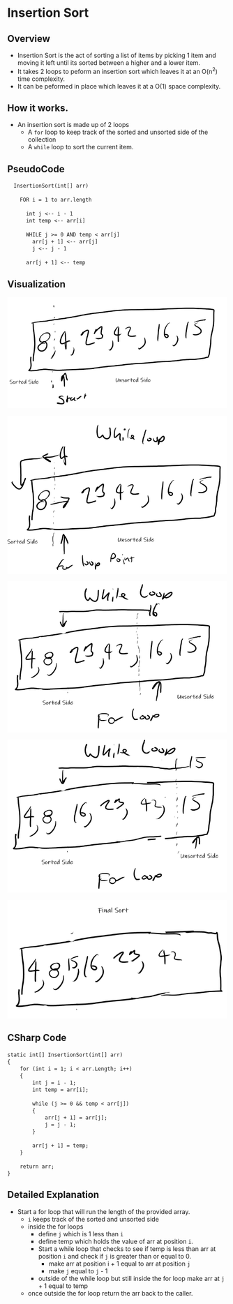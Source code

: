 # Insertion Sort

## Overview
- Insertion Sort is the act of sorting a list of items by picking 1 item and moving it left until its sorted between a higher and a lower item. 
- It takes 2 loops to peform an insertion sort which leaves it at an O(n<sup>2</sup>) time complexity.
- It can be peformed in place which leaves it at a O(1) space complexity.

## How it works.

- An insertion sort is made up of 2 loops
    - A `for` loop to keep track of the sorted and unsorted side of the collection
    - A `while` loop to sort the current item.

## PseudoCode
```
  InsertionSort(int[] arr)
  
    FOR i = 1 to arr.length
    
      int j <-- i - 1
      int temp <-- arr[i]
      
      WHILE j >= 0 AND temp < arr[j]
        arr[j + 1] <-- arr[j]
        j <-- j - 1
        
      arr[j + 1] <-- temp
```

## Visualization
![Start](assets/Start.png)

![FirstPass](assets/FirstPass.png)

![SubPass](assets/SubPasses.png)

![FinalPass](assets/FinalPass.png)

![Fin](assets/Fin.png)

## CSharp Code
``` CSharp
static int[] InsertionSort(int[] arr)
{
    for (int i = 1; i < arr.Length; i++)
    {
        int j = i - 1;
        int temp = arr[i];

        while (j >= 0 && temp < arr[j])
        {
            arr[j + 1] = arr[j];
            j = j - 1;
        }

        arr[j + 1] = temp;
    }

    return arr;
}
```

## Detailed Explanation
- Start a for loop that will run the length of the provided array.
  - `i` keeps track of the sorted and unsorted side
  - inside the for loops
    - define `j` which is 1 less than `i`
    - define temp which holds the value of arr at position `i`.
    - Start a while loop that checks to see if temp is less than arr at position `i` and check if `j` is greater than or equal to 0.
      - make arr at position i + 1 equal to arr at position `j`
      - make `j` equal to `j` - 1
    - outside of the while loop but still inside the for loop make arr at `j` + 1 equal to temp
  - once outside the for loop return the arr back to the caller.